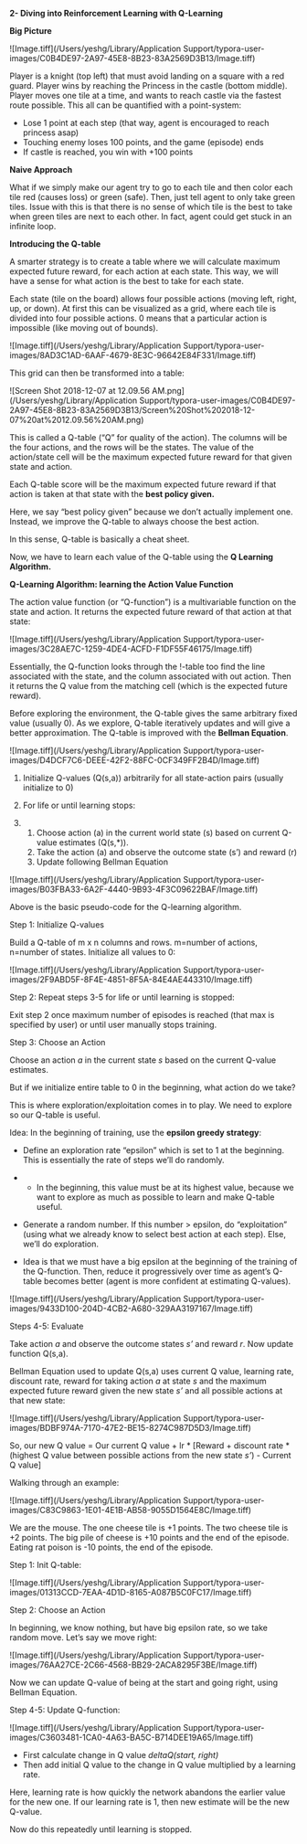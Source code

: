 **2- Diving into Reinforcement Learning with Q-Learning**



**Big Picture**

![Image.tiff](/Users/yeshg/Library/Application Support/typora-user-images/C0B4DE97-2A97-45E8-8B23-83A2569D3B13/Image.tiff)

Player is a knight (top left) that must avoid landing on a square with a red guard. Player wins by reaching the Princess in the castle (bottom middle). Player moves one tile at a time, and wants to reach castle via the fastest route possible. This all can be quantified with a point-system:

- Lose 1 point at each step (that way, agent is encouraged to reach princess asap)
- Touching enemy loses 100 points, and the game (episode) ends
- If castle is reached, you win with +100 points



**Naive Approach**

What if we simply make our agent try to go to each tile and then color each tile red (causes loss) or green (safe). Then, just tell agent to only take green tiles. Issue with this is that there is no sense of which tile is the best to take when green tiles are next to each other. In fact, agent could get stuck in an infinite loop.



**Introducing the Q-table**

A smarter strategy is to create a table where we will calculate maximum expected future reward, for each action at each state.  This way, we will have a sense for what action is the best to take for each state.



Each state (tile on the board) allows four possible actions (moving left, right, up, or down). At first this can be visualized as a grid, where each tile is divided into four possible actions. 0 means that a particular action is impossible (like moving out of bounds).

![Image.tiff](/Users/yeshg/Library/Application Support/typora-user-images/8AD3C1AD-6AAF-4679-8E3C-96642E84F331/Image.tiff)



This grid can then be transformed into a table:

![Screen Shot 2018-12-07 at 12.09.56 AM.png](/Users/yeshg/Library/Application Support/typora-user-images/C0B4DE97-2A97-45E8-8B23-83A2569D3B13/Screen%20Shot%202018-12-07%20at%2012.09.56%20AM.png)

This is called a Q-table (“Q” for quality of the action). The columns will be the four actions, and the rows will be the states. The value of the action/state cell will be the maximum expected future reward for that given state and action.



Each Q-table score will be the maximum expected future reward if that action is taken at that state with the **best policy given.**



Here, we say “best policy given” because we don’t actually implement one. Instead, we improve the Q-table to always choose the best action.



In this sense, Q-table is basically a cheat sheet.



Now, we have to learn each value of the Q-table using the **Q Learning Algorithm.**



**Q-Learning Algorithm: learning the Action Value Function**

The action value function (or “Q-function”) is a multivariable function on the state and action. It returns the expected future reward of that action at that state:

![Image.tiff](/Users/yeshg/Library/Application Support/typora-user-images/3C28AE7C-1259-4DE4-ACFD-F1DF55F46175/Image.tiff)



Essentially, the Q-function looks through the !-table too find the line associated with the state, and the column associated with out action. Then it returns the Q value from the matching cell (which is the expected future reward).



Before exploring the environment, the Q-table gives the same arbitrary fixed value (usually 0). As we explore, Q-table iteratively updates and will give a better approximation. The Q-table is improved with the **Bellman Equation**.



![Image.tiff](/Users/yeshg/Library/Application Support/typora-user-images/D4DCF7C6-DEEE-42F2-88FC-0CF349FF2B4D/Image.tiff)



1. Initialize Q-values (Q(s,a)) arbitrarily for all state-action pairs (usually initialize to 0)

2. For life or until learning stops:

3. 1. Choose action (a) in the current world state (s) based on current Q-value estimates (Q(s,*)).
   2. Take the action (a) and observe the outcome state (s’) and reward (r)
   3. Update following Bellman Equation

![Image.tiff](/Users/yeshg/Library/Application Support/typora-user-images/B03FBA33-6A2F-4440-9B93-4F3C09622BAF/Image.tiff)

Above is the basic pseudo-code for the Q-learning algorithm.



Step 1: Initialize Q-values

Build a Q-table of m x n columns and rows. m=number of actions, n=number of states. Initialize all values to 0:

![Image.tiff](/Users/yeshg/Library/Application Support/typora-user-images/2F9ABD5F-8F4E-4851-8F5A-84E4AE443310/Image.tiff)

Step 2: Repeat steps 3-5 for life or until learning is stopped:

Exit step 2 once maximum number of episodes is reached (that max is specified by user) or until user manually stops training.



Step 3: Choose an Action

Choose an action *a* in the current state *s* based on the current Q-value estimates.



But if we initialize entire table to 0 in the beginning, what action do we take?



This is where exploration/exploitation comes in to play. We need to explore so our Q-table is useful.



Idea: In the beginning of training, use the **epsilon greedy strategy**:

- Define an exploration rate “epsilon” which is set to 1 at the beginning. This is essentially the rate of steps we’ll do randomly.

- - In the beginning, this value must be at its highest value, because we want to explore as much as possible to learn and make Q-table useful.

- Generate a random number. If this number > epsilon, do “exploitation” (using what we already know to select best action at each step). Else, we’ll do exploration.

- Idea is that we must have a big epsilon at the beginning of the training of the Q-function. Then, reduce it progressively over time as agent’s Q-table becomes better (agent is more confident at estimating Q-values).

![Image.tiff](/Users/yeshg/Library/Application Support/typora-user-images/9433D100-204D-4CB2-A680-329AA3197167/Image.tiff)

Steps 4-5: Evaluate

Take action *a* and observe the outcome states *s’* and reward *r*. Now update function Q(s,a).



Bellman Equation used to update Q(s,a) uses current Q value, learning rate, discount rate, reward for taking action *a* at state *s* and the maximum expected future reward given the new state *s’* and all possible actions at that new state:

![Image.tiff](/Users/yeshg/Library/Application Support/typora-user-images/BDBF974A-7170-47E2-BE15-8274C987D5D3/Image.tiff)

So, our new Q value = Our current Q value + lr * [Reward + discount rate * (highest Q value between possible actions from the new state *s’*) - Current Q value]



Walking through an example:

![Image.tiff](/Users/yeshg/Library/Application Support/typora-user-images/C83C9863-1E01-4E1B-AB58-9055D1564E8C/Image.tiff)

We are the mouse. The one cheese tile is +1 points. The two cheese tile is +2 points. The big pile of cheese is +10 points and the end of the episode. Eating rat poison is -10 points, the end of the episode.

Step 1: Init Q-table:

![Image.tiff](/Users/yeshg/Library/Application Support/typora-user-images/01313CCD-7EAA-4D1D-8165-A087B5C0FC17/Image.tiff)

Step 2: Choose an Action

In beginning, we know nothing, but have big epsilon rate, so we take random move. Let’s say we move right:

![Image.tiff](/Users/yeshg/Library/Application Support/typora-user-images/76AA27CE-2C66-4568-BB29-2ACA8295F3BE/Image.tiff)

Now we can update Q-value of being at the start and going right, using Bellman Equation.



Step 4-5: Update Q-function:

![Image.tiff](/Users/yeshg/Library/Application Support/typora-user-images/C3603481-1CA0-4A63-BA5C-B714DEE19A65/Image.tiff)



- First calculate change in Q value *deltaQ(start, right)*
- Then add initial Q value to the change in Q value multiplied by a learning rate.



Here, learning rate is how quickly the network abandons the earlier value for the new one. If our learning rate is 1, then new estimate will be the new Q-value.



Now do this repeatedly until learning is stopped.